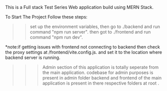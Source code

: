 This is a Full stack Test Series Web application build using MERN Stack.

To Start The Project Follow these steps:

> > set up the environment variables,
> > then go to ./backend and run command "npm run server".
> > then got to ./frontend and run command "npm run dev".

\*note:if getting issues with frontend not connecting to backend then check the proxy settings at /frontend/vite.config.js. and
set it to the location where backend server is running.

> > > Admin section of this application is totally seperate from the main application. codebase for admin purposes is present in admin folder
> > > backend and frontend of the main application is present in there respective folders at root .
